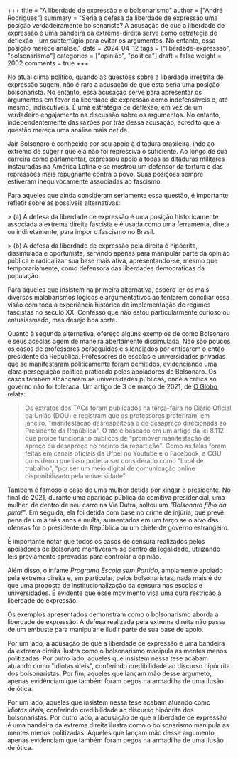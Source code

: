 +++
title = "A liberdade de expressão e o bolsonarismo"
author = ["André Rodrigues"]
summary = "Seria a defesa da liberdade de expressão uma posição verdadeiramente bolsonarista? A acusação de que a liberdade de expressão é uma bandeira da extrema-direita serve como estratégia de deflexão - um subterfúgio para evitar os argumentos. No entanto, essa posição merece análise."
date = 2024-04-12
tags = ["liberdade-expressao", "bolsonarismo"]
categories = ["opinião", "política"]
draft = false
weight = 2002
comments = true
+++

No atual clima político, quando as questões sobre a liberdade irrestrita de expressão sugem, não é rara a acusação de que esta seria uma posição bolsonarista. No entanto, essa acusação serve para apresentar os argumentos em favor da liberdade de expressão como indefensáveis e, até mesmo, indiscutíveis. É uma estratégia de deflexão, em vez de um verdadeiro engajamento na discussão sobre os argumentos. No entanto, independentemente das razões por trás dessa acusação, acredito que a questão mereça uma análise mais detida.

Jair Bolsonaro é conhecido por seu apoio à ditadura brasileira, indo ao extremo de sugerir que ela não foi repressiva o suficiente. Ao longo de sua carreira como parlamentar, expressou apoio a todas as ditaduras militares instauradas na América Latina e se mostrou um defensor da tortura e das repressões mais repugnante contra o povo. Suas posições sempre estiveram inequivocamente associadas ao fascismo.

Para aqueles que ainda consideram seriamente essa questão, é importante refletir sobre as possíveis alternativas:

&gt; (a) A defesa da liberdade de expressão é uma posição historicamente associada à extrema direita fascista e é usada como uma ferramenta, direta ou indiretamente, para impor o fascismo no Brasil.

&gt; (b) A defesa da liberdade de expressão pela direita é hipócrita, dissimulada e oportunista, servindo apenas para manipular parte da opinião pública e radicalizar sua base mais ativa, apresentando-se, mesmo que temporariamente, como defensora das liberdades democráticas da população.

Para aqueles que insistem na primeira alternativa, espero ler os mais diversos malabarismos lógicos e argumentativos ao tentarem conciliar essa visão com toda a experiência histórica de implementação de regimes fascistas no século XX. Confesso que não estou particularmente curioso ou entusiasmado, mas desejo boa sorte.

Quanto à segunda alternativa, ofereço alguns exemplos de como Bolsonaro e seus aceclas agem de maneira abertamente dissimulada. Não são poucos os casos de professores perseguidos e silenciados por criticarem o então presidente da República. Professores de escolas e universidades privadas que se manifestaram politicamente foram demitidos, evidenciando uma clara perseguição política praticada pelos apoiadores de Bolsonaro. Os casos também alcançaram as universidades públicas, onde a crítica ao governo não foi tolerada. Um artigo de 3 de março de 2021, de [O Globo](https://oglobo.globo.com/politica/cgu-impoe-2-anos-de-mordaca-professores-em-troca-de-suspensao-de-processo-por-criticas-bolsonaro-24907038), relata:

> Os extratos dos TACs foram publicados na terça-feira no Diário Oficial da União (DOU) e registram que os professores proferiram, em janeiro, "manifestação desrespeitosa e de desapreço direcionada ao Presidente da República". O ato é baseado em um artigo da lei 8.112 que proíbe funcionário públicos de "promover manifestação de apreço ou desapreço no recinto da repartição". Como as falas foram feitas em canais oficiais da Ufpel no Youtube e o Facebook, a CGU considerou que isso poderia ser considerado como "local de trabalho", "por ser um meio digital de comunicação online disponibilizado pela universidade".

Também é famoso o caso de uma mulher detida por xingar o presidente. No final de 2021, durante uma aparição pública da comitiva presidencial, uma mulher, de dentro de seu carro na Via Dutra, soltou um _"Bolsonaro filho da puta!"_. Em seguida, ela foi detida com base no crime de injúria, que prevê pena de um a três anos e multa, aumentados em um terço se o alvo das ofensas for o presidente da República ou um chefe de governo estrangeiro.

É importante notar que todos os casos de censura realizados pelos apoiadores de Bolsonaro mantiveram-se dentro da legalidade, utilizando leis previamente aprovadas para controlar a opinião.

Além disso, o infame _Programa Escola sem Partido_, amplamente apoiado pela extrema direita e, em particular, pelos bolsonaristas, nada mais é do que uma proposta de institucionalização da censura nas escolas e universidades. É evidente que esse movimento visa uma dura restrição à liberdade de expressão.

Os exemplos apresentados demonstram como o bolsonarismo aborda a liberdade de expressão. A defesa realizada pela extrema direita não passa de um embuste para manipular e iludir parte de sua base de apoio.

Por um lado, a acusação de que a liberdade de expressão é uma bandeira da extrema direita ilustra como o bolsonarismo manipula as mentes menos politizadas. Por outro lado, aqueles que insistem nessa tese acabam atuando como "idiotas úteis", conferindo credibilidade ao discurso hipócrita dos bolsonaristas. Por fim, aqueles que lançam mão desse argumeto, apenas evidênciam que também foram pegos na armadilha de uma ilusão de ótica.

Por um lado, aqueles que insistem nessa tese acabam atuando como _idiotas úteis_, conferindo credibilidade ao discurso hipócrita dos bolsonaristas. Por outro lado, a acusação de que a liberdade de expressão é uma bandeira da extrema direita ilustra como o bolsonarismo manipula as mentes menos politizadas. Aqueles que lançam mão desse argumento apenas evidenciam que também foram pegos na armadilha de uma ilusão de ótica.
